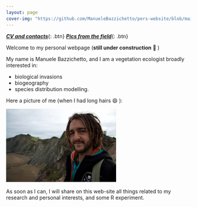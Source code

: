 ```yaml
---
layout: page
cover-img: "https://github.com/ManueleBazzichetto/pers-website/blob/main/images/IMG190409-074748F%20(2).JPG"
---
```


[**_CV and contacts_**](https://manuelebazzichetto.github.io/pers-website/CV/){: .btn} [**_Pics from the field_**](https://manuelebazzichetto.github.io/pers-website/PicsFromField/){: .btn}


Welcome to my personal webpage (**still under construction** :hammer: )

My name is Manuele Bazzichetto, and I am a vegetation ecologist broadly interested in:
- biological invasions
- biogeography
- species distribution modelling.

Here a picture of me (when I had long hairs  :smile: ):

<img src="images/DSC_2169.jpg" width="300" />

As soon as I can, I will share on this web-site all things related to my research and personal interests, and some R experiment.

